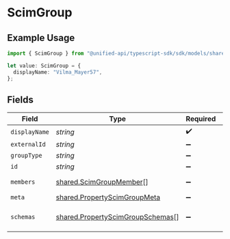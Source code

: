 # ScimGroup

## Example Usage

```typescript
import { ScimGroup } from "@unified-api/typescript-sdk/sdk/models/shared";

let value: ScimGroup = {
  displayName: "Vilma_Mayer57",
};
```

## Fields

| Field                                                                                       | Type                                                                                        | Required                                                                                    | Description                                                                                 |
| ------------------------------------------------------------------------------------------- | ------------------------------------------------------------------------------------------- | ------------------------------------------------------------------------------------------- | ------------------------------------------------------------------------------------------- |
| `displayName`                                                                               | *string*                                                                                    | :heavy_check_mark:                                                                          | N/A                                                                                         |
| `externalId`                                                                                | *string*                                                                                    | :heavy_minus_sign:                                                                          | N/A                                                                                         |
| `groupType`                                                                                 | *string*                                                                                    | :heavy_minus_sign:                                                                          | N/A                                                                                         |
| `id`                                                                                        | *string*                                                                                    | :heavy_minus_sign:                                                                          | N/A                                                                                         |
| `members`                                                                                   | [shared.ScimGroupMember](../../../sdk/models/shared/scimgroupmember.md)[]                   | :heavy_minus_sign:                                                                          | An array of members                                                                         |
| `meta`                                                                                      | [shared.PropertyScimGroupMeta](../../../sdk/models/shared/propertyscimgroupmeta.md)         | :heavy_minus_sign:                                                                          | N/A                                                                                         |
| `schemas`                                                                                   | [shared.PropertyScimGroupSchemas](../../../sdk/models/shared/propertyscimgroupschemas.md)[] | :heavy_minus_sign:                                                                          | Array of schema URIs                                                                        |